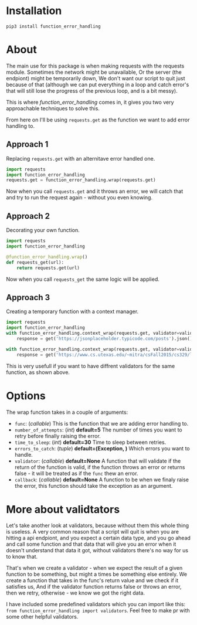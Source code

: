 # Installation

`pip3 install function_error_handling`

# About
The main use for this package is when making requests with the requests module.
Sometimes the network might be unavailable, Or the server (the endpiont) might be temporarily down,
We don't want our script to quit just because of that (although we can put everything in a loop and catch error's that will still lose the progress of the previous loop, and is a bit messy).

This is where *function_error_handling* comes in, it gives you two very approachable techniques to solve this.

From here on I'll be using `requests.get` as the function we want to add error handling to.


## Approach 1
Replacing `requests.get` with an alternitave error handled one.
```python
import requests
import function_error_handling
requests.get = function_error_handling.wrap(requests.get)
```
Now when you call `requests.get` and it throws an error, we will catch that and try to run the request again - without you even knowing.

## Approach 2
Decorating your own function.
```python
import requests
import function_error_handling

@function_error_handling.wrap()
def requests_get(url):
    return requests.get(url)
```
Now when you call `requests_get` the same logic will be applied.

## Approach 3
Creating a temporary function with a context manager.
```python
import requests
import function_error_handling
with function_error_handling.context_wrap(requests.get, validator=validators.requests_json_validator, time_to_sleep=1) as get:
    response = get('https://jsonplaceholder.typicode.com/posts').json()

with function_error_handling.context_wrap(requests.get, validator=validators.requests_xml_validator, time_to_sleep=1) as get:
    response = get('https://www.cs.utexas.edu/~mitra/csFall2015/cs329/lectures/xml/xslplanes.1.xml.txt').text

```
This is very usefull if you want to have diffrent validators for the same function, as shown above.

# Options
The wrap function takes in a couple of arguments:

* `func`: (*callable*) This is the function that we are adding error handling to.
* `number_of_attempts`: (*int*) **default=5** The number of times you want to retry before finally raising the error.
* `time_to_sleep`: (*int*) **default=30** Time to sleep between retries.
* `errors_to_catch`: (*tuple*) **default=(Exception, )** Which errors you want to handle.
* `validator`: (*callable*)  **default=None** A function that will validate if the return of the function is valid, if the function throws an error or returns false - it will be treated as if the `func` thew an error.
* `callback`: (*callable*)  **default=None** A function to be when we finaly raise the error, this function should take the exception as an argument.



# More about validtators
Let's take another look at validators, because without them this whole thing is useless.
A very common reason that a script will quit is when you are hitting a api endpiont, and you expect a certain data type, and you go ahead and call some function and that data that will give you an error when it doesn't understand that data it got, without validators there's no way for us to know that.

That's when we create a validator - when we expect the result of a given function to be something, but might a times be something else entirely.
We create a function that takes in the func's return value and we check if it satisfies us, And if the validator function returns false or throws an error, then we retry, otherwise - we know we got the right data.

I have included some predefined validators which you can import like this: `from function_error_handling import validators`.
Feel free to make pr with some other helpful validators.
